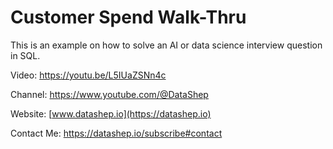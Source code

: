 # Customer Spend Walk-Thru

This is an example on how to solve an AI or data science interview question in SQL.

Video: https://youtu.be/L5IUaZSNn4c

Channel: https://www.youtube.com/@DataShep

Website: [www.datashep.io](https://datashep.io)

Contact Me: https://datashep.io/subscribe#contact